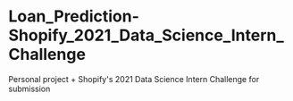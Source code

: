 # Loan_Prediction-Shopify_2021_Data_Science_Intern_Challenge
Personal project + Shopify's 2021 Data Science Intern Challenge for submission
